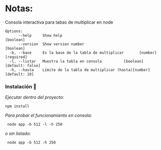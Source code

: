 # Notas:

Consola interactiva para tabas de multiplicar en node

```
Options:
      --help     Show help                                             [boolean]
      --version  Show version number                                   [boolean]
  -b, --base     Es la base de la tabla de multiplicar       [number] [required]
  -l, --listar   Muestra la tabla en consola          [boolean] [default: false]
  -h, --hasta    Límite de la tabla de multiplicar (hasta)[number] [default: 10]
```

### Instalación 🔧

_Ejecutar dentro del proyecto:_

```
npm install
```

_Para probar el funcionamiento en consola:_

```
 node app -b 512 -l -h 250
```

_o sin listado:_

```
 node app -b 512 -h 250
```
